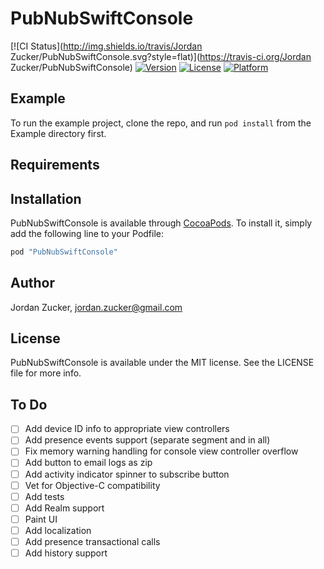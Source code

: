 # PubNubSwiftConsole

[![CI Status](http://img.shields.io/travis/Jordan Zucker/PubNubSwiftConsole.svg?style=flat)](https://travis-ci.org/Jordan Zucker/PubNubSwiftConsole)
[![Version](https://img.shields.io/cocoapods/v/PubNubSwiftConsole.svg?style=flat)](http://cocoapods.org/pods/PubNubSwiftConsole)
[![License](https://img.shields.io/cocoapods/l/PubNubSwiftConsole.svg?style=flat)](http://cocoapods.org/pods/PubNubSwiftConsole)
[![Platform](https://img.shields.io/cocoapods/p/PubNubSwiftConsole.svg?style=flat)](http://cocoapods.org/pods/PubNubSwiftConsole)

## Example

To run the example project, clone the repo, and run `pod install` from the Example directory first.

## Requirements

## Installation

PubNubSwiftConsole is available through [CocoaPods](http://cocoapods.org). To install
it, simply add the following line to your Podfile:

```ruby
pod "PubNubSwiftConsole"
```

## Author

Jordan Zucker, jordan.zucker@gmail.com

## License

PubNubSwiftConsole is available under the MIT license. See the LICENSE file for more info.

## To Do

- [ ] Add device ID info to appropriate view controllers
- [ ] Add presence events support (separate segment and in all)
- [ ] Fix memory warning handling for console view controller overflow
- [ ] Add button to email logs as zip
- [ ] Add activity indicator spinner to subscribe button
- [ ] Vet for Objective-C compatibility
- [ ] Add tests
- [ ] Add Realm support
- [ ] Paint UI
- [ ] Add localization
- [ ] Add presence transactional calls
- [ ] Add history support

